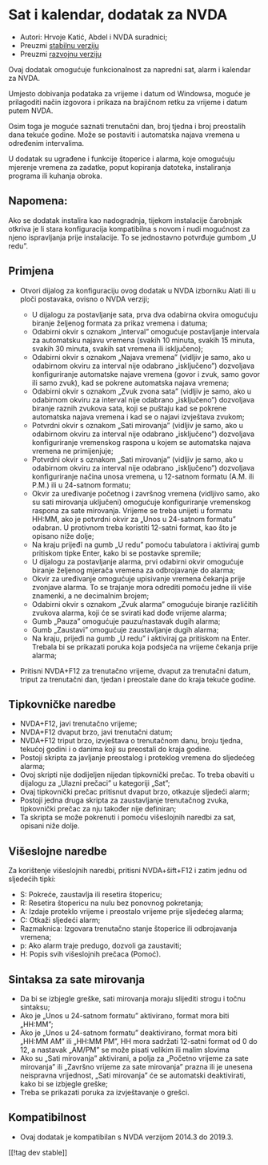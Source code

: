 # Sat i kalendar, dodatak za NVDA #

* Autori: Hrvoje Katić, Abdel i NVDA suradnici;
* Preuzmi [stabilnu verziju][1]
* Preuzmi [razvojnu verziju][2]


Ovaj dodatak omogućuje funkcionalnost za napredni sat, alarm i kalendar za
NVDA.

Umjesto dobivanja podataka za vrijeme i datum od Windowsa, moguće je
prilagoditi način izgovora i prikaza na brajičnom retku za vrijeme i datum
putem NVDA.

Osim toga je moguće saznati trenutačni dan, broj tjedna i broj preostalih
dana tekuće godine. Može se postaviti i automatska najava vremena u
određenim intervalima.

U dodatak su ugrađene i funkcije štoperice i alarma, koje omogućuju mjerenje
vremena za zadatke, poput kopiranja datoteka, instaliranja programa ili
kuhanja obroka.

## Napomena:

Ako se dodatak instalira kao nadogradnja, tijekom instalacije čarobnjak
otkriva je li stara konfiguracija kompatibilna s novom i nudi mogućnost za
njeno ispravljanja prije instalacije. To se jednostavno potvrđuje gumbom „U
redu”.

## Primjena

* Otvori dijalog za konfiguraciju ovog dodatak u NVDA izborniku Alati ili u
  ploči postavaka, ovisno o NVDA verziji;

    * U dijalogu za postavljanje sata, prva dva odabirna okvira omogućuju
      biranje željenog formata za prikaz vremena i datuma;
    * Odabirni okvir s oznakom „Interval” omogućuje postavljanje intervala
      za automatsku najavu vremena (svakih 10 minuta, svakih 15 minuta,
      svakih 30 minuta, svakih sat vremena ili isključeno);
    * Odabirni okvir s oznakom „Najava vremena” (vidljiv je samo, ako u
      odabirnom okviru za interval nije odabrano „isključeno”) dozvoljava
      konfiguriranje automatske najave vremena (govor i zvuk, samo govor ili
      samo zvuk), kad se pokrene automatska najava vremena;
    * Odabirni okvir s oznakom „Zvuk zvona sata” (vidljiv je samo, ako u
      odabirnom okviru za interval nije odabrano „isključeno”) dozvoljava
      biranje raznih zvukova sata, koji se puštaju kad se pokrene automatska
      najava vremena i kad se o najavi izvještava zvukom;
    * Potvrdni okvir s oznakom „Sati mirovanja” (vidljiv je samo, ako u
      odabirnom okviru za interval nije odabrano „isključeno”) dozvoljava
      konfiguriranje vremenskog raspona u kojem se automatska najava vremena
      ne primijenjuje;
    * Potvrdni okvir s oznakom „Sati mirovanja” (vidljiv je samo, ako u
      odabirnom okviru za interval nije odabrano „isključeno”) dozvoljava
      konfiguriranje načina unosa vremena, u 12-satnom formatu (A.M. ili
      P.M.) ili u 24-satnom formatu;
    * Okvir za uređivanje početnog i završnog vremena (vidljivo samo, ako su
      sati mirovanja uključeni) omogućuje konfiguriranje vremenskog raspona
      za sate mirovanja. Vrijeme se treba unijeti u formatu HH:MM, ako je
      potvrdni okvir za „Unos u 24-satnom formatu” odabran. U protivnom
      treba koristiti 12-satni format, kao što je opisano niže dolje;
    * Na kraju prijeđi na gumb „U redu” pomoću tabulatora i aktiviraj gumb
      pritiskom tipke Enter, kako bi se postavke spremile;
    * U dijalogu za postavljanje alarma, prvi odabirni okvir omogućuje
      biranje željenog mjerača vremena za odbrojavanje do alarma;
    * Okvir za uređivanje omogućuje upisivanje vremena čekanja prije
      zvonjave alarma. To se trajanje mora odrediti pomoću jedne ili više
      znamenki, a ne decimalnim brojem;
    * Odabirni okvir s oznakom „Zvuk alarma” omogućuje biranje različitih
      zvukova alarma, koji će se svirati kad dođe vrijeme alarma;
    * Gumb „Pauza” omogućuje pauzu/nastavak dugih alarma;
    * Gumb „Zaustavi” omogućuje zaustavljanje dugih alarma;
    * Na kraju, prijeđi na gumb „U redu” i aktiviraj ga pritiskom na
      Enter. Trebala bi se prikazati poruka koja podsjeća na vrijeme čekanja
      prije alarma;

* Pritisni NVDA+F12 za trenutačno vrijeme, dvaput za trenutačni datum,
  triput za trenutačni dan, tjedan i preostale dane do kraja tekuće godine.

## Tipkovničke naredbe

* NVDA+F12, javi trenutačno vrijeme;
* NVDA+F12 dvaput brzo, javi trenutačni datum;
* NVDA+F12 triput brzo, izvještava o trenutačnom danu, broju tjedna, tekućoj
  godini i o danima koji su preostali do kraja godine.
* Postoji skripta za javljanje preostalog i proteklog vremena do sljedećeg
  alarma;
* Ovoj skripti nije dodijeljen nijedan tipkovnički prečac. To treba obaviti
  u dijalogu za „Ulazni prečaci” u kategoriji „Sat”;
* Ovaj tipkovnički prečac pritisnut dvaput brzo, otkazuje sljedeći alarm;
* Postoji jedna druga skripta za zaustavljanje trenutačnog zvuka,
  tipkovnički prečac za nju također nije definiran;
* Ta skripta se može pokrenuti i pomoću višeslojnih naredbi za sat, opisani
  niže dolje.

## Višeslojne naredbe

Za korištenje višeslojnih naredbi, pritisni NVDA+šift+F12 i zatim jednu od
sljedećih tipki:

* S: Pokreće, zaustavlja ili resetira štopericu;
* R: Resetira štopericu na nulu bez ponovnog pokretanja;
* A: Izdaje proteklo vrijeme i preostalo vrijeme prije sljedećeg alarma;
* C: Otkaži sljedeći alarm;
* Razmaknica: Izgovara trenutačno stanje štoperice ili odbrojavanja vremena;
* p: Ako alarm traje predugo, dozvoli ga zaustaviti;
* H: Popis svih višeslojnih prečaca (Pomoć).

## Sintaksa za sate mirovanja

* Da bi se izbjegle greške, sati mirovanja moraju slijediti strogu i točnu
  sintaksu;
* Ako je „Unos u 24-satnom formatu” aktivirano, format mora biti „HH:MM”;
* Ako je „Unos u 24-satnom formatu” deaktivirano, format mora biti „HH:MM
  AM” ili „HH:MM PM”, HH mora sadržati 12-satni format od 0 do 12, a
  nastavak „AM/PM” se može pisati velikim ili malim slovima
* Ako su „Sati mirovanja” aktivirani, a polja za „Početno vrijeme za sate
  mirovanja” ili „Završno vrijeme za sate mirovanja” prazna ili je unesena
  neispravna vrijednost, „Sati mirovanja” će se automatski deaktivirati,
  kako bi se izbjegle greške;
* Treba se prikazati poruka za izvještavanje o grešci.

## Kompatibilnost

* Ovaj dodatak je kompatibilan s NVDA verzijom 2014.3 do 2019.3.


[[!tag dev stable]]

[1]: https://addons.nvda-project.org/files/get.php?file=cac

[2]: https://addons.nvda-project.org/files/get.php?file=cac-dev

